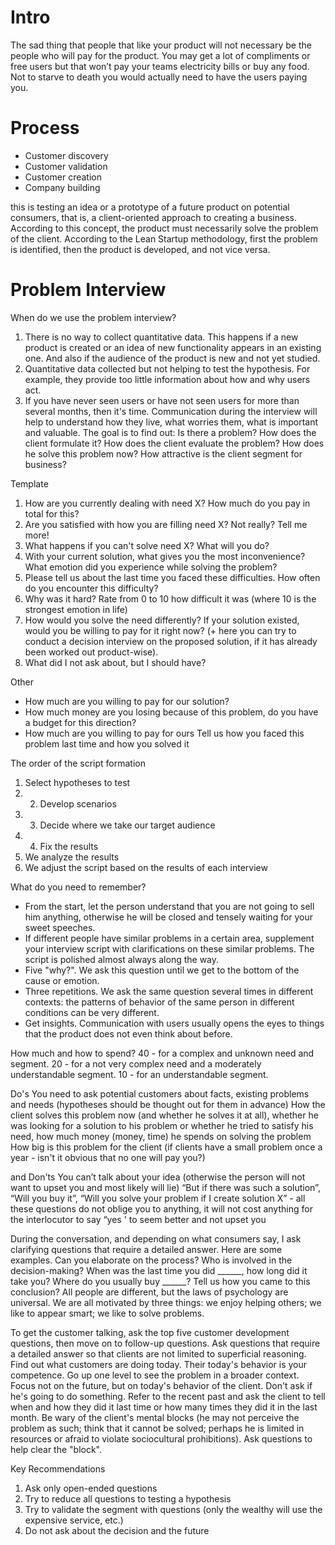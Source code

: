 # Intro
The sad thing that people that like your product will not necessary be the people who will pay for the product. You may get a lot of compliments or free users but that won’t pay your teams electricity bills or buy any food. Not to starve to death you would actually need to have the users paying you.
# Process
- Customer discovery
- Customer validation
- Customer creation
- Company building

this is testing an idea or a prototype of a future product on potential consumers, that is, a client-oriented approach to creating a business. According to this concept, the product must necessarily solve the problem of the client. According to the Lean Startup methodology, first the problem is identified, then the product is developed, and not vice versa.

# Problem Interview
When do we use the problem interview?
1. There is no way to collect quantitative data. This happens if a new product is created or an idea of ​​new functionality appears in an existing one. And also if the audience of the product is new and not yet studied.
2. Quantitative data collected but not helping to test the hypothesis. For example, they provide too little information about how and why users act.
3. If you have never seen users or have not seen users for more than several months, then it's time. Communication during the interview will help to understand how they live, what worries them, what is important and valuable.
The goal is to find out:
Is there a problem?
How does the client formulate it?
How does the client evaluate the problem?
How does he solve this problem now?
How attractive is the client segment for business?

Template
1. How are you currently dealing with need X? How much do you pay in total for this? 
2. Are you satisfied with how you are filling need X? Not really? Tell me more! 
3. What happens if you can't solve need X? What will you do?
4. With your current solution, what gives you the most inconvenience? What emotion did you experience while solving the problem?
5. Please tell us about the last time you faced these difficulties. How often do you encounter this difficulty?
6. Why was it hard? Rate from 0 to 10 how difficult it was (where 10 is the strongest emotion in life)
7. How would you solve the need differently? If your solution existed, would you be willing to pay for it right now?
(+ here you can try to conduct a decision interview on the proposed solution, if it has already been worked out product-wise).
8. What did I not ask about, but I should have?

Other
- How much are you willing to pay for our solution?
- How much money are you losing because of this problem, do you have a budget for this direction?
- How much are you willing to pay for ours Tell us how you faced this problem last time and how you solved it

The order of the script formation
1. Select hypotheses to test 
2. 2. Develop scenarios 
3. 3. Decide where we take our target audience 
4. 4. Fix the results
5. We analyze the results
6. We adjust the script based on the results of each interview

What do you need to remember?
- From the start, let the person understand that you are not going to sell him anything, otherwise he will be closed and tensely waiting for your sweet speeches.
- If different people have similar problems in a certain area, supplement your interview script with clarifications on these similar problems. The script is polished almost always along the way.
- Five "why?". We ask this question until we get to the bottom of the cause or emotion.
- Three repetitions. We ask the same question several times in different contexts: the patterns of behavior of the same person in different conditions can be very different.
- Get insights. Communication with users usually opens the eyes to things that the product does not even think about before.

How much and how to spend?
40 - for a complex and unknown need and segment.
20 - for a not very complex need and a moderately understandable segment.
10 - for an understandable segment.

Do's
You need to ask potential customers about facts, existing problems and needs (hypotheses should be thought out for them in advance)
How the client solves this problem now (and whether he solves it at all), whether he was looking for a solution to his problem or whether he tried to satisfy his need, how much money (money, time) he spends on solving the problem
How big is this problem for the client (if clients have a small problem once a year - isn't it obvious that no one will pay you?)

and Don'ts
You can’t talk about your idea (otherwise the person will not want to upset you and most likely will lie)
“But if there was such a solution”, “Will you buy it”, “Will you solve your problem if I create solution X” - all these questions do not oblige you to anything, it will not cost anything for the interlocutor to say “yes ' to seem better and not upset you

During the conversation, and depending on what consumers say, I ask clarifying questions that require a detailed answer. Here are some examples. Can you elaborate on the process? Who is involved in the decision-making? When was the last time you did ______, how long did it take you? Where do you usually buy ______? Tell us how you came to this conclusion?
All people are different, but the laws of psychology are universal. We are all motivated by three things: we enjoy helping others;
we like to appear smart;
we like to solve problems.

To get the customer talking, ask the top five customer development questions, then move on to follow-up questions.
Ask questions that require a detailed answer so that clients are not limited to superficial reasoning.
Find out what customers are doing today. Their today's behavior is your competence. Go up one level to see the problem in a broader context. Focus not on the future, but on today's behavior of the client. Don't ask if he's going to do something. Refer to the recent past and ask the client to tell when and how they did it last time or how many times they did it in the last month.
Be wary of the client's mental blocks (he may not perceive the problem as such; think that it cannot be solved; perhaps he is limited in resources or afraid to violate sociocultural prohibitions). Ask questions to help clear the "block".

Key Recommendations
1. Ask only open-ended questions
2. Try to reduce all questions to testing a hypothesis
3. Try to validate the segment with questions (only the wealthy will use the expensive service, etc.)
4. Do not ask about the decision and the future
